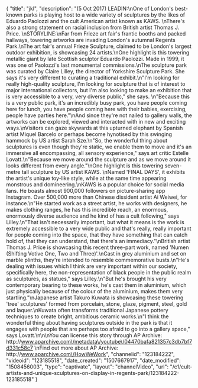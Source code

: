 {
    "title": "jkl",
    "description": "(5 Oct 2017) LEADIN:\nOne of London's best-known parks is playing host to a wide variety of sculptures by the likes of Eduardo Paolozzi and the cult American artist known as KAWS. \nThere's also a strong statement on racial inclusion from British artist Thomas J. Price. \nSTORYLINE:\nFar from Frieze art fair's frantic booths and packed hallways, towering artworks are invading London's autumnal Regents Park.\nThe art fair's annual Frieze Sculpture, claimed to be London's largest outdoor exhibition, is showcasing 24 artists.\nOne highlight is this towering metallic giant by late Scottish sculptor Eduardo Paolozzi. Made in 1999, it was one of Paolozzi's last monumental commissions.\nThe sculpture park was curated by Claire Lilley, the director of Yorkshire Sculpture Park. She says it's very different to curating a traditional exhibit.\n\"I'm looking for really high-quality sculpture, I'm looking for sculpture that is of interest to major international collectors, but I'm also looking to make an exhibition that is very accessible to a very, very diverse public,\" she says. \n\"Because this is a very public park, it's an incredibly busy park, you have people coming here for lunch, you have people coming here with their babies, exercising, people have parties here.\"\nAnd since they're not nailed to gallery walls, the artworks can be explored, viewed and interacted with in new and exciting ways.\nVisitors can gaze skywards at this upturned elephant by Spanish artist Miquel Barcelo or perhaps become hynotised by this swinging hammock by US artist Sarah Sze.\n\"So, the wonderful thing about sculptures is even though they're static, we enable them to move and it's an immersive all encompassing, all sensory experience,\" says art critic Estelle Lovatt.\n\"Because we move around the sculpture and as we move around it looks different from every angle.\"\nOne highlight is this towering seven-metre tall sculpture by US artist KAWS. \nNamed 'FINAL DAYS', it exhibits the artist's unique toy-like style, while at the same time appearing monstrous and domineering.\nKAWS is a popular choice for social media fans. He boasts almost 900,000 followers on picture-sharing app Instagram. Over 500,000 more than Chinese dissident artist Ai Weiwei, for instance.\n\"He started work as a street artist, he works with designers, he makes clothing ranges, he has this incredible reach, an enormous, enormously diverse audience and he kind of has a cult following,\" says Lilley.\n\"That isn't necessarily important, but what it means is the work is extremely accessible to a very wide public and that's really, really important for people coming into the space, that they have something that can catch hold of, that they can understand, that there's an immediacy.\"\nBritish artist Thomas J. Price is showcasing this recent three-part work, named 'Numen (Shifting Votive One, Two and Three)'.\nCast in grey aluminium and set on marble plinths, they're intended to resemble commemorative busts.\n\"He's dealing with issues which I think are very important within our society, specifically here, the non-representation of black people in the public realm as sculptures, as statues,\" says Lilley.\n\"But he's brought his very contemporary bearing to these works, he's cast them in aluminium, which just physically because of the colour of the aluminium, makes them very startling.\"\nJapanese artist Takuro Kuwata is showcasing these towering 'tree' sculptures' formed from porcelain, stone, glaze, pigment, steel, gold and laquer.\nKuwata often transforms traditional Japanese pottery techniques to create bright, ambitious ceramic works.\n\"I think the wonderful thing about having sculptures outside in the park is that it engages with people that are perhaps too afraid to go into a gallery space,\" says Lovatt.\n\n\nYou can license this story through AP Archive: http:\/\/www.aparchive.com\/metadata\/youtube\/04470bafa821357c3db7bf7d331c58c7 \nFind out more about AP Archive: http:\/\/www.aparchive.com\/HowWeWork",
    "channelid": "123184222",
    "videoid": "123185518",
    "date_created": "1507667917",
    "date_modified": "1508456003",
    "type": "captivate",
    "layout": "channelVideo",
    "url": "\/c1\/cult-artists-and-unique-sculptures-on-display-in-regents-park\/123184222-123185518"
}